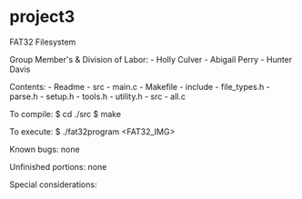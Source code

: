 # project3
FAT32 Filesystem

Group Member's & Division of Labor:
	- Holly Culver
	- Abigail Perry
	- Hunter Davis

Contents:
	- Readme
	- src
		- main.c
		- Makefile
		- include
			- file_types.h
			- parse.h
			- setup.h
			- tools.h
			- utility.h
		- src
			- all.c

To compile:
	$ cd ./src
	$ make

To execute:
	$ ./fat32program <FAT32_IMG>

Known bugs:
none

Unfinished portions:
none

Special considerations:

